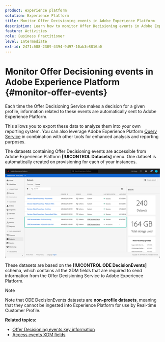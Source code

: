 ```yaml
---
product: experience platform
solution: Experience Platform
title: Monitor Offer Decisioning events in Adobe Experience Platform
description: Learn how to monitor Offer Decisioning events in Adobe Experience Platform.
feature: Activities
role: Business Practitioner
level: Intermediate
exl-id: 2471c688-2309-4394-9d97-10ab3e8816a0
---
```

# Monitor Offer Decisioning events in Adobe Experience Platform {#monitor-offer-events}

Each time the Offer Decisioning Service makes a decision for a given profile, information related to these events are automatically sent to Adobe Experience Platform.

This allows you to export these data to analyze them into your own reporting system. You can also leverage Adobe Experience Platform [Query Service](https://experienceleague.adobe.com/docs/experience-platform/query/home.html) in combination with other tools for enhanced analysis and reporting purposes.

The datasets containing Offer Decisioning events are accessible from Adobe Experience Platform **[!UICONTROL Datasets]** menu. One dataset is automatically created on provisioning for each of your instances.

![](../assets/events-datasets-list.png)

These datasets are based on the **[!UICONTROL ODE DecisionEvents]** schema, which contains all the XDM fields that are required to send information from the Offer Decisioning Service to Adobe Experience Platform.  

>[!NOTE]
>
>Note that ODE DecisionEvents datasets are **non-profile datasets**, meaning that they cannot be ingested into Experience Platform for use by Real-time Customer Profile.

**Related topics:**

* [Offer Decisioning events key information](../monitor-events/key-information.md)
* [Access events XDM fields](../monitor-events/xdm-fields.md)
